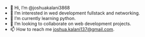- 👋 Hi, I’m @joshuakalani3868
- 👀 I’m interested in wed development fullstack and networking.
- 🌱 I’m currently learning  python.
- 💞️ I’m looking to collaborate on web development projects.
- 📫 How to reach me joshua.kalani137@gmail.com.

<!---
joshuakalani3868/joshuakalani3868 is a ✨ special ✨ repository because its `README.md` (this file) appears on your GitHub profile.
You can click the Preview link to take a look at your changes.
--->
